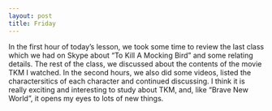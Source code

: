 ```yaml
---
layout: post
title: Friday
---
```

In the first hour of today’s lesson, we took some time to review the last class which we had on Skype about “To Kill A Mocking Bird” and some relating details. The rest of the class, we discussed about the contents of the movie TKM I watched. In the second hours, we also did some videos, listed the charactersitics of each character and continued discussing. I think it is really exciting and interesting to study about TKM, and, like “Brave New World”, it opens my eyes to lots of new things.
